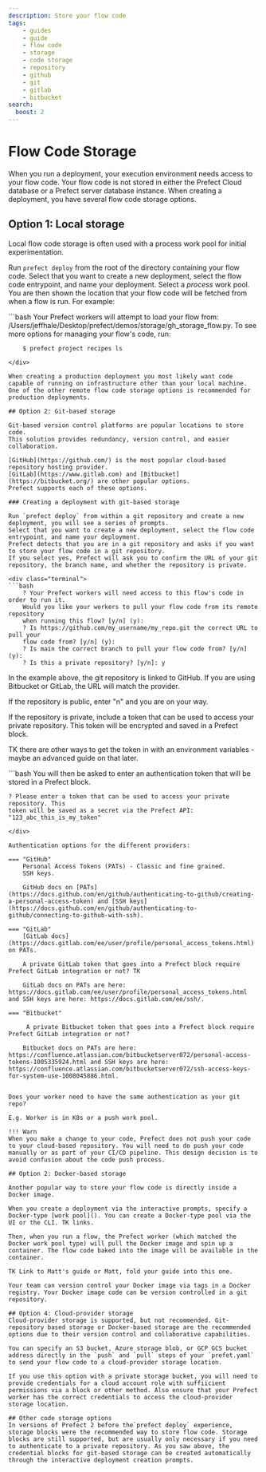 ```yaml
---
description: Store your flow code
tags:
    - guides
    - guide
    - flow code
    - storage
    - code storage
    - repository
    - github
    - git
    - gitlab
    - bitbucket
search:
  boost: 2
---
```


# Flow Code Storage

When you run a deployment, your execution environment needs access to your flow code. 
Your flow code is not stored in either the Prefect Cloud database or a Prefect server database instance. 
When creating a deployment, you have several flow code storage options.

## Option 1: Local storage
Local flow code storage is often used with a process work pool for initial experimentation. 

Run `prefect deploy` from the root of the directory containing your flow code. 
Select that you want to create a new deployment, select the flow code entrypoint, and name your deployment. 
Select a *process* work pool. 
You are then shown the location that your flow code will be fetched from when a flow is run. 
For example:

<div class="terminal">
```bash
Your Prefect workers will attempt to load your flow from: 
/Users/jeffhale/Desktop/prefect/demos/storage/gh_storage_flow.py. To see more options for managing your flow's code, run:

        $ prefect project recipes ls
```
</div>

When creating a production deployment you most likely want code capable of running on infrastructure other than your local machine. 
One of the other remote flow code storage options is recommended for production deployments.

## Option 2: Git-based storage

Git-based version control platforms are popular locations to store code. 
This solution provides redundancy, version control, and easier collaboration.

[GitHub](https://github.com/) is the most popular cloud-based repository hosting provider. 
[GitLab](https://www.gitlab.com) and [Bitbucket](https://bitbucket.org/) are other popular options. 
Prefect supports each of these options.

### Creating a deployment with git-based storage

Run `prefect deploy` from within a git repository and create a new deployment, you will see a series of prompts.
Select that you want to create a new deployment, select the flow code entrypoint, and name your deployment.
Prefect detects that you are in a git repository and asks if you want to store your flow code in a git repository. 
If you select yes, Prefect will ask you to confirm the URL of your git repository, the branch name, and whether the repository is private. 

<div class="terminal">
```bash
    ? Your Prefect workers will need access to this flow's code in order to run it. 
    Would you like your workers to pull your flow code from its remote repository 
    when running this flow? [y/n] (y): 
    ? Is https://github.com/my_username/my_repo.git the correct URL to pull your 
    flow code from? [y/n] (y): 
    ? Is main the correct branch to pull your flow code from? [y/n] (y): 
    ? Is this a private repository? [y/n]: y
```
</div>

In the example above, the git repository is linked to GitHub. If you are using Bitbucket or GitLab, the URL will match the provider.

If the repository is public, enter "n" and you are on your way.

If the repository is private, include a token that can be used to access your private repository. This token will be encrypted and saved in a Prefect block. 

TK there are other ways to get the token in with an environment variables - maybe an advanced guide on that later.

<div class="terminal">
```bash
You will then be asked to enter an authentication token that will be stored in a Prefect block.

    ? Please enter a token that can be used to access your private repository. This 
    token will be saved as a secret via the Prefect API: "123_abc_this_is_my_token"
```
</div>

Authentication options for the different providers:

=== "GitHub"
    Personal Access Tokens (PATs) - Classic and fine grained.
    SSH keys.

    GitHub docs on [PATs](https://docs.github.com/en/github/authenticating-to-github/creating-a-personal-access-token) and [SSH keys](https://docs.github.com/en/github/authenticating-to-github/connecting-to-github-with-ssh).

=== "GitLab"
    [GitLab docs](https://docs.gitlab.com/ee/user/profile/personal_access_tokens.html) on PATs. 

    A private GitLab token that goes into a Prefect block require Prefect GitLab integration or not? TK
    
    GitLab docs on PATs are here: https://docs.gitlab.com/ee/user/profile/personal_access_tokens.html and SSH keys are here: https://docs.gitlab.com/ee/ssh/.

=== "Bitbucket"

     A private Bitbucket token that goes into a Prefect block require Prefect GitLab integration or not?

    Bitbucket docs on PATs are here: https://confluence.atlassian.com/bitbucketserver072/personal-access-tokens-1005335924.html and SSH keys are here: https://confluence.atlassian.com/bitbucketserver072/ssh-access-keys-for-system-use-1008045886.html.


Does your worker need to have the same authentication as your git repo?

E.g. Worker is in K8s or a push work pool.

!!! Warn
When you make a change to your code, Prefect does not push your code to your cloud-based repository. You will need to do push your code manually or as part of your CI/CD pipeline. This design decision is to avoid confusion about the code push process.

## Option 2: Docker-based storage

Another popular way to store your flow code is directly inside a Docker image. 

When you create a deployment via the interactive prompts, specify a Docker-type [work pool](). You can create a Docker-type pool via the UI or the CLI. TK links. 

Then, when you run a flow, the Prefect worker (which matched the Docker work pool type) will pull the Docker image and spin up a container. The flow code baked into the image will be available in the container.

TK Link to Matt's guide or Matt, fold your guide into this one.

Your team can version control your Docker image via tags in a Docker registry. Your Docker image code can be version controlled in a git repository.

## Option 4: Cloud-provider storage
Cloud-provider storage is supported, but not recommended. Git-repository based storage or Docker-based storage are the recommended options due to their version control and collaborative capabilities. 

You can specify an S3 bucket, Azure storage blob, or GCP GCS bucket address directly in the `push` and `pull` steps of your `prefet.yaml` to send your flow code to a cloud-provider storage location. 

If you use this option with a private storage bucket, you will need to provide credentials for a cloud account role with suffiicient permissions via a block or other method. Also ensure that your Prefect worker has the correct credentials to access the cloud-provider storage location.

## Other code storage options
In versions of Prefect 2 before the`prefect deploy` experience, storage blocks were the recommended way to store flow code. Storage blocks are still supported, but are usually only necessary if you need to authenticate to a private repository. As you saw above, the credential blocks for git-based storage can be created automatically through the interactive deployment creation prompts.